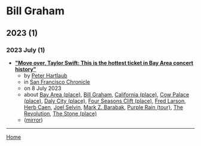 # Bill Graham

## 2023 (1)

### 2023 July (1)

 - [**"Move over, Taylor Swift: This is the hottest ticket in Bay Area concert history"**](https://www.sfchronicle.com/oursf/article/prince-bay-area-show-18189287.php)
    - by [Peter Hartlaub](../../authors/peter-hartlaub/index.md)
    - in [San Francisco Chronicle](../../publications/san-francisco-chronicle/index.md)
    - on 8 July 2023
    - about [Bay Area (place)](../../topics/place/bay-area/index.md), [Bill Graham](../../topics/bill-graham/index.md), [California (place)](../../topics/place/california/index.md), [Cow Palace (place)](../../topics/place/cow-palace/index.md), [Daly City (place)](../../topics/place/daly-city/index.md), [Four Seasons Clift (place)](../../topics/place/four-seasons-clift/index.md), [Fred Larson](../../topics/fred-larson/index.md), [Herb Caen](../../topics/herb-caen/index.md), [Joel Selvin](../../topics/joel-selvin/index.md), [Mark Z. Barabak](../../topics/mark-z-barabak/index.md), [Purple Rain (tour)](../../topics/tour/purple-rain/index.md), [The Revolution](../../topics/the-revolution/index.md), [The Stone (place)](../../topics/place/the-stone/index.md)
    - ([mirror](https://web.archive.org/web/*/https://www.sfchronicle.com/oursf/article/prince-bay-area-show-18189287.php))

----

[Home](../index.md)
